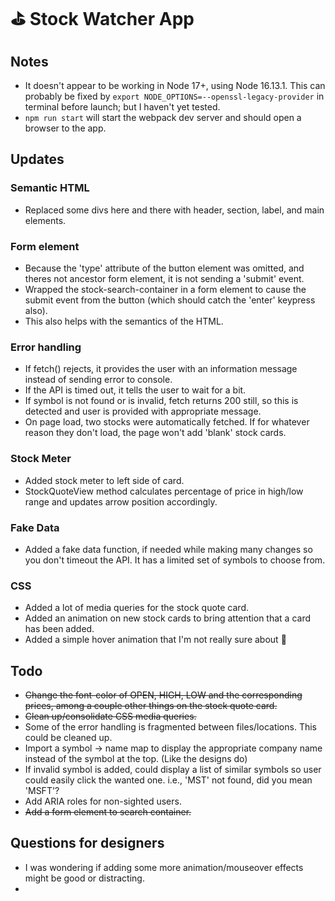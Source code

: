 # ⛳ Stock Watcher App

## Notes
- It doesn't appear to be working in Node 17+, using Node 16.13.1. This can probably be fixed by  `export NODE_OPTIONS=--openssl-legacy-provider` in terminal before launch; but I haven't yet tested.
- `npm run start` will start the webpack dev server and should open a browser to the app.

## Updates

### Semantic HTML
- Replaced some divs here and there with header, section, label, and main elements.

### Form element
- Because the 'type' attribute of the button element was omitted, and theres not ancestor form element, it is not sending a 'submit' event.
- Wrapped the stock-search-container in a form element to cause the submit event from the button (which should catch the 'enter' keypress also).
- This also helps with the semantics of the HTML. 

### Error handling
- If fetch() rejects, it provides the user with an information message instead of sending error to console.
- If the API is timed out, it tells the user to wait for a bit.
- If symbol is not found or is invalid, fetch returns 200 still, so this is detected and user is provided with appropriate message.
- On page load, two stocks were automatically fetched. If for whatever reason they don't load, the page won't add 'blank' stock cards.

### Stock Meter
- Added stock meter to left side of card.
- StockQuoteView method calculates percentage of price in high/low range and updates arrow position accordingly.

### Fake Data
- Added a fake data function, if needed while making many changes so you don't timeout the API. It has a limited set of symbols to choose from.

### CSS
- Added a lot of media queries for the stock quote card.
- Added an animation on new stock cards to bring attention that a card has been added.
- Added a simple hover animation that I'm not really sure about 🤷

## Todo
- ~~Change the font-color of OPEN, HIGH, LOW and the corresponding prices, among a couple other things on the stock quote card.~~
- ~~Clean up/consolidate CSS media queries.~~
- Some of the error handling is fragmented between files/locations. This could be cleaned up.
- Import a symbol -> name map to display the appropriate company name instead of the symbol at the top. (Like the designs do)
- If invalid symbol is added, could display a list of similar symbols so user could easily click the wanted one. i.e., 'MST' not found, did you mean 'MSFT'?
- Add ARIA roles for non-sighted users.
- ~~Add a form element to search container.~~

## Questions for designers
- I was wondering if adding some more animation/mouseover effects might be good or distracting.
- 